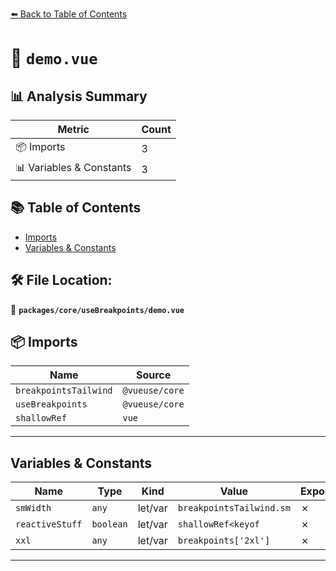 [⬅️ Back to Table of Contents](../../../index.md)

# 📄 `demo.vue`

## 📊 Analysis Summary

| Metric | Count |
|--------|-------|
| 📦 Imports | 3 |
| 📊 Variables & Constants | 3 |

## 📚 Table of Contents

- [Imports](#imports)
- [Variables & Constants](#variables-constants)

## 🛠️ File Location:
📂 **`packages/core/useBreakpoints/demo.vue`**

## 📦 Imports

| Name | Source |
|------|--------|
| `breakpointsTailwind` | `@vueuse/core` |
| `useBreakpoints` | `@vueuse/core` |
| `shallowRef` | `vue` |


---

## Variables & Constants

| Name | Type | Kind | Value | Exported |
|------|------|------|-------|----------|
| `smWidth` | `any` | let/var | `breakpointsTailwind.sm` | ✗ |
| `reactiveStuff` | `boolean` | let/var | `shallowRef<keyof` | ✗ |
| `xxl` | `any` | let/var | `breakpoints['2xl']` | ✗ |


---